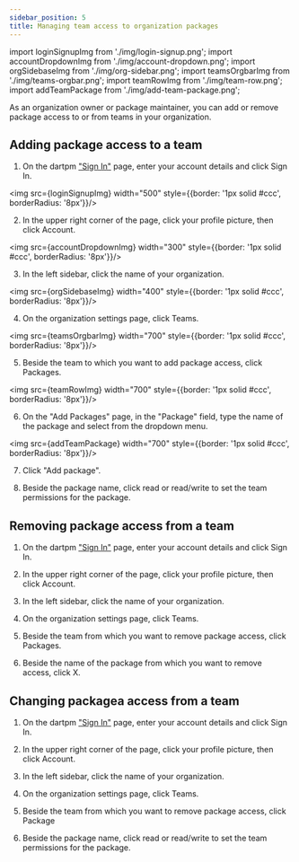 ```yaml
---
sidebar_position: 5
title: Managing team access to organization packages
---
```


import loginSignupImg from './img/login-signup.png';
import accountDropdownImg from './img/account-dropdown.png';
import orgSidebaseImg from './img/org-sidebar.png';
import teamsOrgbarImg from './img/teams-orgbar.png';
import teamRowImg from './img/team-row.png';
import addTeamPackage from './img/add-team-package.png';

As an organization owner or package maintainer, you can add or remove package access to or from teams in your organization.

## Adding package access to a team

1. On the dartpm ["Sign In"](https://dartpm.com/login) page, enter your account details and click Sign In.

<img src={loginSignupImg} width="500" style={{border: '1px solid #ccc', borderRadius: '8px'}}/>

2. In the upper right corner of the page, click your profile picture, then click Account.

<img src={accountDropdownImg} width="300" style={{border: '1px solid #ccc', borderRadius: '8px'}}/>

3. In the left sidebar, click the name of your organization.

<img src={orgSidebaseImg} width="400" style={{border: '1px solid #ccc', borderRadius: '8px'}}/>

4. On the organization settings page, click Teams.

<img src={teamsOrgbarImg} width="700" style={{border: '1px solid #ccc', borderRadius: '8px'}}/>

5. Beside the team to which you want to add package access, click Packages.

<img src={teamRowImg} width="700" style={{border: '1px solid #ccc', borderRadius: '8px'}}/>

6. On the "Add Packages" page, in the "Package" field, type the name of the package and select from the dropdown menu.

<img src={addTeamPackage} width="700" style={{border: '1px solid #ccc', borderRadius: '8px'}}/>

7. Click "Add package".

8. Beside the package name, click read or read/write to set the team permissions for the package.

## Removing package access from a team

1. On the dartpm ["Sign In"](https://dartpm.com/login) page, enter your account details and click Sign In.

2. In the upper right corner of the page, click your profile picture, then click Account.

3. In the left sidebar, click the name of your organization.

4. On the organization settings page, click Teams.

5. Beside the team from which you want to remove package access, click Packages.

6. Beside the name of the package from which you want to remove access, click X.

## Changing packagea access from a team

1. On the dartpm ["Sign In"](https://dartpm.com/login) page, enter your account details and click Sign In.

2. In the upper right corner of the page, click your profile picture, then click Account.

3. In the left sidebar, click the name of your organization.

4. On the organization settings page, click Teams.

5. Beside the team from which you want to remove package access, click Package

6. Beside the package name, click read or read/write to set the team permissions for the package.
